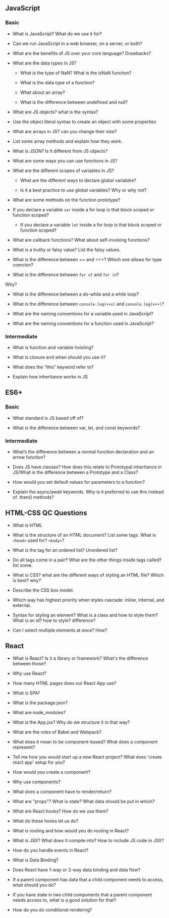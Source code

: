 ## JavaScript

### Basic

- What is JavaScript? What do we use it for?

- Can we run JavaScript in a web browser, on a server, or both?

- What are the benefits of JS over your core language? Drawbacks?

- What are the data types in JS?

  - What is the type of NaN? What is the isNaN function?

  - What is the data type of a function?

  - What about an array?

  - What is the difference between undefined and null?

- What are JS objects? what is the syntax?

- Use the object literal syntax to create an object with some properties

- What are arrays in JS? can you change their size?

- List some array methods and explain how they work.

- What is JSON? Is it different from JS objects?

- What are some ways you can use functions in JS?

- What are the different scopes of variables in JS?

  - What are the different ways to declare global variables?

  - Is it a best practice to use global variables? Why or why not?

- What are some methods on the function prototype?

- If you declare a variable `var` inside a for loop is that block scoped or function scoped?

  - If you declare a variable `let` inside a for loop is that block scoped or function scoped?

- What are callback functions? What about self-invoking functions?

- What is a truthy or falsy value? List the falsy values.

- What is the difference between == and ===? Which one allows for type coercion?

- What is the difference between `for of` and `for in`?

Why?

- What is the difference between a do-while and a while loop?

- What is the difference between `console.log(++x)` and `console.log(x++)`?

- What are the naming conventions for a variable used in JavaScript?

- What are the naming conventions for a function used in JavaScript?

### Intermediate

- What is function and variable hoisting?

- What is closure and when should you use it?

- What does the "this" keyword refer to?

- Explain how inheritance works in JS

## ES6+

### Basic

- What standard is JS based off of?

- What is the difference between var, let, and const keywords?

### Intermediate

- What’s the difference between a normal function declaration and an arrow function?

- Does JS have classes? How does this relate to Prototypal inheritance in JS/What is the difference between a Prototype and a Class?

- How would you set default values for parameters to a function?

- Explain the async/await keywords. Why is it preferred to use this instead of .then() methods?

## HTML-CSS QC Questions

- What is HTML

- What is the structure of an HTML document? List some tags. What is `<head>` used for? `<body>`?

- What is the tag for an ordered list? Unordered list?

- Do all tags come in a pair? What are the other things inside tags called? list some.

- What is CSS? what are the different ways of styling an HTML file? Which is best? why?

- Describe the CSS box model.

- Which way has highest priority when styles cascade: inline, internal, and external.

- Syntax for styling an element? What is a class and how to style them? What is an id? how to style? difference?

- Can I select multiple elements at once? How?

## React

- What is React? Is it a library or framework? What's the difference between those?

- Why use React?

- How many HTML pages does our React App use?

- What is SPA?

- What is the package.json?
 
- What are node_modules?

- What is the App.jsx? Why do we structure it in that way?

- What are the roles of Babel and Webpack?

- What does it mean to be component-based? What does a component represent?

- Tell me how you would start up a new React project? What does 'create react app' setup for you?

- How would you create a component?

- Why use components?

- What does a component have to render/return?

- What are "props"? What is state? What data should be put in which?

- What are React hooks? How do we use them?

- What do these hooks let us do?

- What is routing and how would you do routing in React?

- What is JSX? What does it compile into? How to include JS code in JSX?

- How do you handle events in React?

- What is Data Binding?

- Does React have 1-way or 2-way data binding and data flow?

- If a parent component has data that a child component needs to access, what should you do?

- If you have state in two child components that a parent component needs access to, what is a good solution for that?

- How do you do conditional rendering?
